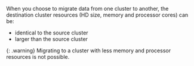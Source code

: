 When you choose to migrate data from one cluster to another, the destination cluster resources (HD size, memory and processor cores) can be:
* identical to the source cluster
* larger than the source cluster

{: .warning}
Migrating to a cluster with less memory and processor resources is not possible.

